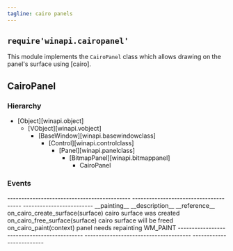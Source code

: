 ```yaml
---
tagline: cairo panels
---
```


## `require'winapi.cairopanel'`

This module implements the `CairoPanel` class which allows drawing
on the panel's surface using [cairo].

## CairoPanel

### Hierarchy

* [Object][winapi.object]
	* [VObject][winapi.vobject]
		* [BaseWindow][winapi.basewindowclass]
			* [Control][winapi.controlclass]
				* [Panel][winapi.panelclass]
					* [BitmapPanel][winapi.bitmappanel]
						* CairoPanel

### Events

<div class=small>
-------------------------------------------- -------------------------------------- -------------------------
__painting__											__description__								__reference__
on_cairo_create_surface(surface)					cairo surface was created
on_cairo_free_surface(surface)					cairo surface will be freed
on_cairo_paint(context)								panel needs repainting						WM_PAINT
-------------------------------------------- -------------------------------------- -------------------------
</div>
